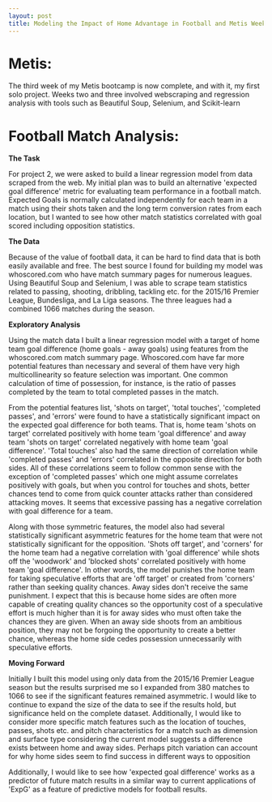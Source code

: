 ```yaml
---
layout: post
title: Modeling the Impact of Home Advantage in Football and Metis Week 3
---
```


# Metis:

The third week of my Metis bootcamp is now complete, and with it, my first solo project. Weeks two and three involved webscraping and regression analysis with tools such as Beautiful Soup, Selenium, and Scikit-learn

# Football Match Analysis:

**The Task**

For project 2, we were asked to build a linear regression model from data scraped from the web. My initial plan was to build an alternative 'expected goal difference' metric for evaluating team performance in a football match. Expected Goals is normally calculated independently for each team in a match using their shots taken and the long term conversion rates from each location, but I wanted to see how other match statistics correlated with goal scored including opposition statistics.

**The Data**

Because of the value of football data, it can be hard to find data that is both easily available and free. The best source I found for building my model was whoscored.com who have match summary pages for numerous leagues. Using Beautiful Soup and Selenium, I was able to scrape team statistics related to passing, shooting, dribbling, tackling etc. for the 2015/16 Premier League, Bundesliga, and La Liga seasons. The three leagues had a combined 1066 matches during the season.

**Exploratory Analysis**

Using the match data I built a linear regression model with a target of home team goal difference (home goals - away goals) using features from the whoscored.com match summary page. Whoscored.com have far more potential features than necessary and several of them have very high multicollinearity so feature selection was important. One common calculation of time of possession, for instance, is the ratio of passes completed by the team to total completed passes in the match.

From the potential features list, 'shots on target', 'total touches', 'completed passes', and 'errors' were found to have a statistically significant impact on the expected goal difference for both teams. That is, home team 'shots on target' correlated positively with home team 'goal difference' and away team 'shots on target' correlated negatively with home team 'goal difference'. 'Total touches' also had the same direction of correlation while 'completed passes' and 'errors' correlated in the opposite direction for both sides. All of these correlations seem to follow common sense with the exception of 'completed passes' which one might assume correlates positively with goals, but when you control for touches and shots, better chances tend to come from quick counter attacks rather than considered attacking moves. It seems that excessive passing has a negative correlation with goal difference for a team.

Along with those symmetric features, the model also had several statistically significant asymmetric features for the home team that were not statistically significant for the opposition. 'Shots off target', and 'corners' for the home team had a negative correlation with 'goal difference' while shots off the 'woodwork' and 'blocked shots' correlated positively with home team 'goal difference'. In other words, the model punishes the home team for taking speculative efforts that are 'off target' or created from 'corners' rather than seeking quality chances. Away sides don't receive the same punishment. I expect that this is because home sides are often more capable of creating quality chances so the opportunity cost of a speculative effort is much higher than it is for away sides who must often take the chances they are given. When an away side shoots from an ambitious position, they may not be forgoing the opportunity to create a better chance, whereas the home side cedes possession unnecessarily with speculative efforts.

**Moving Forward**

Initially I built this model using only data from the 2015/16 Premier League season but the results surprised me so I expanded from 380 matches to 1066 to see if the significant features remained asymmetric. I would like to continue to expand the size of the data to see if the results hold, but significance held on the complete dataset. Additionally, I would like to consider more specific match features such as the location of touches, passes, shots etc. and pitch characteristics for a match such as dimension and surface type considering the current model suggests a difference exists between home and away sides. Perhaps pitch variation can account for why home sides seem to find success in different ways to opposition

Additionally, I would like to see how 'expected goal difference' works as a predictor of future match results in a similar way to current applications of 'ExpG' as a feature of predictive models for football results.
